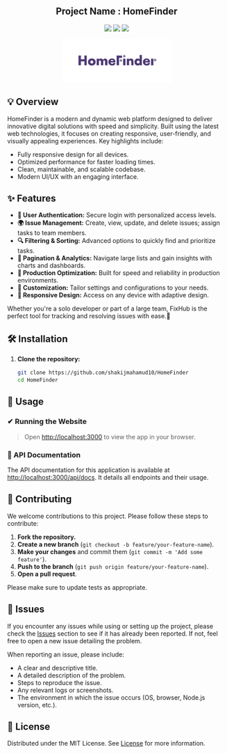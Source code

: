 <div align="center">

<!-- <img src="./images/illustrators/illustrator-1.png" width="180" alt="Logo" /> -->
</a>

<h2> Project Name : HomeFinder </h2>

![](https://badgen.net/badge/color/html/orange?label=)
![](https://badgen.net/badge/color/css/blue?label=)
![](https://badgen.net/badge/color/javascript/yellow?label=)

<img src ="./assets/images/logo-main.png" width="50%">

</div>

## 💡 Overview

HomeFinder is a modern and dynamic web platform designed to deliver innovative digital solutions with speed and simplicity. Built using the latest web technologies, it focuses on creating responsive, user-friendly, and visually appealing experiences. Key highlights include:

- Fully responsive design for all devices.
- Optimized performance for faster loading times.
- Clean, maintainable, and scalable codebase.
- Modern UI/UX with an engaging interface.

## ✨ Features

- **🔐 User Authentication:** Secure login with personalized access levels.
- **🌍 Issue Management:** Create, view, update, and delete issues; assign tasks to team members.
- **🔍 Filtering & Sorting:** Advanced options to quickly find and prioritize tasks.
- **📄 Pagination & Analytics:** Navigate large lists and gain insights with charts and dashboards.
- **🎯 Production Optimization:** Built for speed and reliability in production environments.
- **🔧 Customization:** Tailor settings and configurations to your needs.
- **📱 Responsive Design:** Access on any device with adaptive design.

Whether you're a solo developer or part of a large team, FixHub is the perfect tool for tracking and resolving issues with ease.🐞

## 🛠️ Installation

1. **Clone the repository:**

   ```bash
   git clone https://github.com/shakijmahamud10/HomeFinder
   cd HomeFinder
   ```

## 📖 Usage

### ✔ Running the Website

> Open [http://localhost:3000](http://localhost:3000) to view the app in your browser.

### 📃 API Documentation

The API documentation for this application is available at [http://localhost:3000/api/docs](http://localhost:3000/api/docs). It details all endpoints and their usage.

## 🤝 Contributing

We welcome contributions to this project. Please follow these steps to contribute:

1. **Fork the repository.**
2. **Create a new branch** (`git checkout -b feature/your-feature-name`).
3. **Make your changes** and commit them (`git commit -m 'Add some feature'`).
4. **Push to the branch** (`git push origin feature/your-feature-name`).
5. **Open a pull request**.

Please make sure to update tests as appropriate.

## 🐛 Issues

If you encounter any issues while using or setting up the project, please check the [Issues]() section to see if it has already been reported. If not, feel free to open a new issue detailing the problem.

When reporting an issue, please include:

- A clear and descriptive title.
- A detailed description of the problem.
- Steps to reproduce the issue.
- Any relevant logs or screenshots.
- The environment in which the issue occurs (OS, browser, Node.js version, etc.).

## 📜 License

Distributed under the MIT License. See [License](/LICENSE) for more information.

```

```
